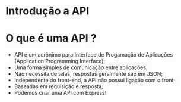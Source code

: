# Introdução a API

# O que é uma API ?

* API é um acrônimo para Interface de Progamação de Aplicações (Application Programming Interface);
* Uma forma simples de comunicação entre aplicações;
* Não necessita de telas, respostas geralmente são em JSON;
* Independente do front-end, a API não possui ligação com o front;
* Baseadas em requisição e resposta;
* Podemos criar uma API com Express!